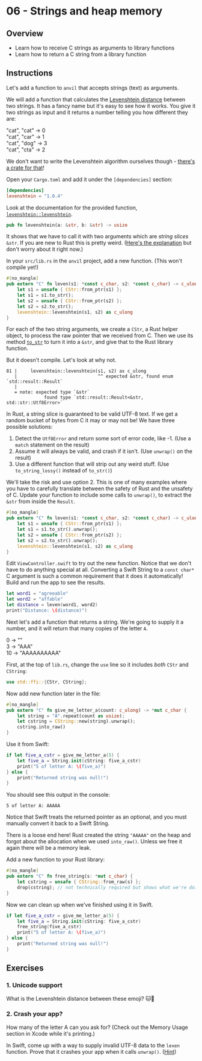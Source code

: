 # 06 - Strings and heap memory

## Overview

* Learn how to receive C strings as arguments to library functions
* Learn how to return a C string from a library function

## Instructions


Let's add a function to `anvil` that accepts strings (text) as arguments.

We will add a function that calculates the [Levenshtein distance](https://en.wikipedia.org/wiki/Levenshtein_distance) between two strings. It has a fancy name but it's easy to see how it works. You give it two strings as input and it returns a number telling you how different they are:

"cat", "cat" -> 0  
"cat", "car" -> 1  
"cat", "dog" -> 3  
"cat", "cta" -> 2

We don't want to write the Levenshtein algorithm ourselves though - [there's a crate for that](https://crates.io/crates/levenshtein)!

Open your `Cargo.toml` and add it under the `[dependencies]` section:

```toml
[dependencies]
levenshtein = "1.0.4"
```

Look at the documentation for the provided function, [`levenshtein::levenshtein`](https://docs.rs/levenshtein/1.0.4/levenshtein/fn.levenshtein.html).

```rust
pub fn levenshtein(a: &str, b: &str) -> usize
```

It shows that we have to call it with two arguments which are _string slices_ `&str`. If you are new to Rust this is pretty weird. ([Here's the explanation](https://doc.rust-lang.org/book/ch04-03-slices.html) but don't worry about it right now.)

In your `src/lib.rs` in the `anvil` project, add a new function. (This won't compile yet!)

```rust
#[no_mangle]
pub extern "C" fn leven(s1: *const c_char, s2: *const c_char) -> c_ulong {
    let s1 = unsafe { CStr::from_ptr(s1) };
    let s1 = s1.to_str();
    let s2 = unsafe { CStr::from_ptr(s2) };
    let s2 = s2.to_str();
    levenshtein::levenshtein(s1, s2) as c_ulong
}
```

For each of the two string arguments, we create a `CStr`, a Rust helper object, to process the raw pointer that we received from C. Then we use its method [`to_str`](https://doc.rust-lang.org/std/ffi/struct.CStr.html#method.to_str) to turn it into a `&str`, and give that to the Rust library function.

But it doesn't compile. Let's look at why not.

```
81 |     levenshtein::levenshtein(s1, s2) as c_ulong
   |                              ^^ expected &str, found enum `std::result::Result`
   |
   = note: expected type `&str`
              found type `std::result::Result<&str, std::str::Utf8Error>`
```

In Rust, a string slice is guaranteed to be valid UTF-8 text. If we get a random bucket of bytes from C it may or may not be! We have three possible solutions:

1. Detect the `Utf8Error` and return some sort of error code, like -1. (Use a `match` statement on the result)
2. Assume it will always be valid, and crash if it isn't. (Use `unwrap()` on the result)
3. Use a different function that will strip out any weird stuff. (Use `to_string_lossy()` instead of `to_str()`)

We'll take the risk and use option 2. This is one of many examples where you have to carefully translate between the safety of Rust and the unsafety of C. Update your function to include some calls to `unwrap()`, to extract the `&str` from inside the `Result`.

```rust
#[no_mangle]
pub extern "C" fn leven(s1: *const c_char, s2: *const c_char) -> c_ulong {
    let s1 = unsafe { CStr::from_ptr(s1) };
    let s1 = s1.to_str().unwrap();
    let s2 = unsafe { CStr::from_ptr(s2) };
    let s2 = s2.to_str().unwrap();
    levenshtein::levenshtein(s1, s2) as c_ulong
}
```

Edit `ViewController.swift` to try out the new function. Notice that we don't have to do anything special at all. Converting a Swift String to a `const char*` C argument is such a common requirement that it does it automatically! Build and run the app to see the results.

```swift
let word1 = "agreeable"
let word2 = "affable"
let distance = leven(word1, word2)
print("Distance: \(distance)")
```

Next let's add a function that returns a string. We're going to supply it a number, and it will return that many copies of the letter `A`.

0 -> ""  
3 -> "AAA"  
10 -> "AAAAAAAAAA"

First, at the top of `lib.rs`, change the `use` line so it includes _both_ `CStr` and `CString`:

```rust
use std::ffi::{CStr, CString};
```

Now add new function later in the file:

```rust
#[no_mangle]
pub extern "C" fn give_me_letter_a(count: c_ulong) -> *mut c_char {
    let string = "A".repeat(count as usize);
    let cstring = CString::new(string).unwrap();
    cstring.into_raw()
}
```

Use it from Swift:

```swift
if let five_a_cstr = give_me_letter_a(5) {
    let five_a = String.init(cString: five_a_cstr)
    print("5 of letter A: \(five_a)")
} else {
    print("Returned string was null!")
}
```

You should see this output in the console:

```
5 of letter A: AAAAA
```

Notice that Swift treats the returned pointer as an optional, and you must manually convert it back to a Swift String.

There is a loose end here! Rust created the string `"AAAAA"` on the heap and forgot about the allocation when we used `into_raw()`. Unless we free it again there will be a memory leak.

Add a new function to your Rust library:

```rust
#[no_mangle]
pub extern "C" fn free_string(s: *mut c_char) {
    let cstring = unsafe { CString::from_raw(s) };
    drop(cstring); // not technically required but shows what we're doing
}
```

Now we can clean up when we've finished using it in Swift.

```swift
if let five_a_cstr = give_me_letter_a(5) {
    let five_a = String.init(cString: five_a_cstr)
    free_string(five_a_cstr)
    print("5 of letter A: \(five_a)")
} else {
    print("Returned string was null!")
}
```

## Exercises

### 1. Unicode support

What is the Levenshtein distance between these emoji? 🐱🐶

### 2. Crash your app?

How many of the letter A can you ask for? (Check out the Memory Usage section in Xcode while it's printing.)

In Swift, come up with a way to supply invalid UTF-8 data to the `leven` function. Prove that it crashes your app when it calls `unwrap()`. ([Hint](https://developer.apple.com/documentation/swift/unsafemutablepointer/2295026-allocate))
